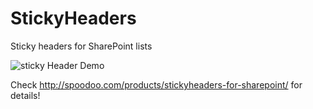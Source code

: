 # StickyHeaders
Sticky headers for SharePoint lists

<img alt="sticky Header Demo" src="http://spoodoo.com/wp-content/uploads/2016/03/stickyHeaderDemo3.gif">

Check http://spoodoo.com/products/stickyheaders-for-sharepoint/ for details!
